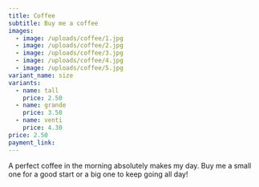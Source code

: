 ```yaml
---
title: Coffee
subtitle: Buy me a coffee
images:
  - image: /uploads/coffee/1.jpg
  - image: /uploads/coffee/2.jpg
  - image: /uploads/coffee/3.jpg
  - image: /uploads/coffee/4.jpg
  - image: /uploads/coffee/5.jpg
variant_name: size
variants:
  - name: tall
    price: 2.50
  - name: grande
    price: 3.50
  - name: venti
    price: 4.30
price: 2.50
payment_link: 
---
```


A perfect coffee in the morning absolutely makes my day. Buy me a small one for a good start or a big one to keep going all day!